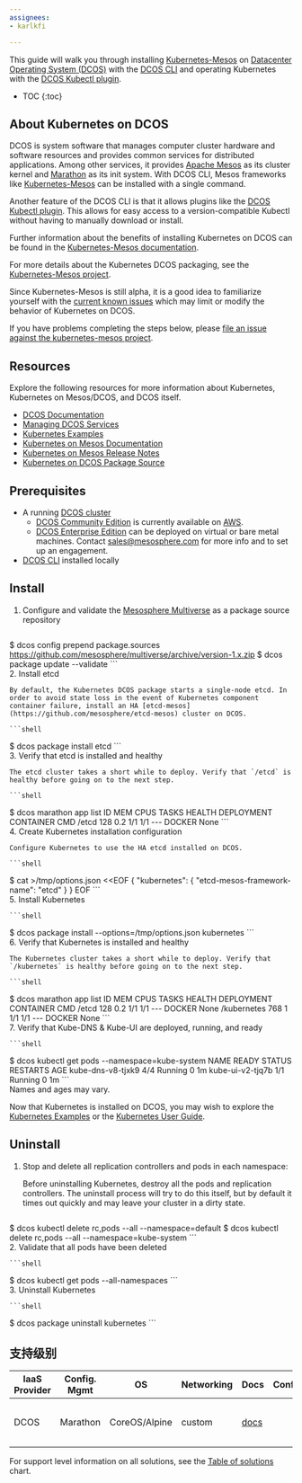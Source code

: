 ```yaml
---
assignees:
- karlkfi

---
```


This guide will walk you through installing [Kubernetes-Mesos](https://github.com/mesosphere/kubernetes-mesos) on [Datacenter Operating System (DCOS)](https://mesosphere.com/product/) with the [DCOS CLI](https://github.com/mesosphere/dcos-cli) and operating Kubernetes with the [DCOS Kubectl plugin](https://github.com/mesosphere/dcos-kubectl).

* TOC
{:toc}


## About Kubernetes on DCOS

DCOS is system software that manages computer cluster hardware and software resources and provides common services for distributed applications. Among other services, it provides [Apache Mesos](http://mesos.apache.org/) as its cluster kernel and [Marathon](https://mesosphere.github.io/marathon/) as its init system. With DCOS CLI, Mesos frameworks like [Kubernetes-Mesos](https://github.com/mesosphere/kubernetes-mesos) can be installed with a single command.

Another feature of the DCOS CLI is that it allows plugins like the [DCOS Kubectl plugin](https://github.com/mesosphere/dcos-kubectl). This allows for easy access to a version-compatible Kubectl without having to manually download or install.

Further information about the benefits of installing Kubernetes on DCOS can be found in the [Kubernetes-Mesos documentation](https://releases.k8s.io/{{page.githubbranch}}/contrib/mesos/README.md).

For more details about the Kubernetes DCOS packaging, see the [Kubernetes-Mesos project](https://github.com/mesosphere/kubernetes-mesos).

Since Kubernetes-Mesos is still alpha, it is a good idea to familiarize yourself with the [current known issues](https://releases.k8s.io/{{page.githubbranch}}/contrib/mesos/docs/issues.md) which may limit or modify the behavior of Kubernetes on DCOS.

If you have problems completing the steps below, please [file an issue against the kubernetes-mesos project](https://github.com/mesosphere/kubernetes-mesos/issues).


## Resources

Explore the following resources for more information about Kubernetes, Kubernetes on Mesos/DCOS, and DCOS itself.

- [DCOS Documentation](https://docs.mesosphere.com/)
- [Managing DCOS Services](https://docs.mesosphere.com/services/kubernetes/)
- [Kubernetes Examples](https://github.com/kubernetes/kubernetes/tree/{{page.githubbranch}}/examples/)
- [Kubernetes on Mesos Documentation](https://releases.k8s.io/{{page.githubbranch}}/contrib/mesos/README.md)
- [Kubernetes on Mesos Release Notes](https://github.com/mesosphere/kubernetes-mesos/releases)
- [Kubernetes on DCOS Package Source](https://github.com/mesosphere/kubernetes-mesos)


## Prerequisites

- A running [DCOS cluster](https://mesosphere.com/product/)
  - [DCOS Community Edition](https://docs.mesosphere.com/install/) is currently available on [AWS](https://mesosphere.com/amazon/).
  - [DCOS Enterprise Edition](https://mesosphere.com/product/) can be deployed on virtual or bare metal machines. Contact sales@mesosphere.com for more info and to set up an engagement.
- [DCOS CLI](https://docs.mesosphere.com/install/cli/) installed locally


## Install

1. Configure and validate the [Mesosphere Multiverse](https://github.com/mesosphere/multiverse) as a package source repository

    ```shell
$ dcos config prepend package.sources https://github.com/mesosphere/multiverse/archive/version-1.x.zip
    $ dcos package update --validate
    ```    
2. Install etcd

    By default, the Kubernetes DCOS package starts a single-node etcd. In order to avoid state loss in the event of Kubernetes component container failure, install an HA [etcd-mesos](https://github.com/mesosphere/etcd-mesos) cluster on DCOS.

    ```shell
$ dcos package install etcd
    ```    
3. Verify that etcd is installed and healthy

    The etcd cluster takes a short while to deploy. Verify that `/etcd` is healthy before going on to the next step.

    ```shell
$ dcos marathon app list
    ID           MEM  CPUS  TASKS  HEALTH  DEPLOYMENT  CONTAINER  CMD
    /etcd        128  0.2    1/1    1/1       ---        DOCKER   None
    ```    
4. Create Kubernetes installation configuration

    Configure Kubernetes to use the HA etcd installed on DCOS.

    ```shell
$ cat >/tmp/options.json <<EOF
    {
      "kubernetes": {
        "etcd-mesos-framework-name": "etcd"
      }
    }
    EOF
    ```    
5. Install Kubernetes

    ```shell
$ dcos package install --options=/tmp/options.json kubernetes
    ```    
6. Verify that Kubernetes is installed and healthy

    The Kubernetes cluster takes a short while to deploy. Verify that `/kubernetes` is healthy before going on to the next step.

    ```shell
$ dcos marathon app list
    ID           MEM  CPUS  TASKS  HEALTH  DEPLOYMENT  CONTAINER  CMD
    /etcd        128  0.2    1/1    1/1       ---        DOCKER   None
    /kubernetes  768   1     1/1    1/1       ---        DOCKER   None
    ```    
7. Verify that Kube-DNS & Kube-UI are deployed, running, and ready

    ```shell
$ dcos kubectl get pods --namespace=kube-system
    NAME                READY     STATUS    RESTARTS   AGE
    kube-dns-v8-tjxk9   4/4       Running   0          1m
    kube-ui-v2-tjq7b    1/1       Running   0          1m
    ```    
Names and ages may vary.


Now that Kubernetes is installed on DCOS, you may wish to explore the [Kubernetes Examples](https://github.com/kubernetes/kubernetes/tree/{{page.githubbranch}}/examples/README.md) or the [Kubernetes User Guide](/docs/user-guide/).


## Uninstall

1. Stop and delete all replication controllers and pods in each namespace:

    Before uninstalling Kubernetes, destroy all the pods and replication controllers. The uninstall process will try to do this itself, but by default it times out quickly and may leave your cluster in a dirty state.

    ```shell
$ dcos kubectl delete rc,pods --all --namespace=default
    $ dcos kubectl delete rc,pods --all --namespace=kube-system
    ```    
2. Validate that all pods have been deleted

    ```shell
$ dcos kubectl get pods --all-namespaces
    ```    
3. Uninstall Kubernetes

    ```shell
$ dcos package uninstall kubernetes
    ```
## 支持级别


IaaS Provider        | Config. Mgmt | OS     | Networking  | Docs                                              | Conforms | Support Level
-------------------- | ------------ | ------ | ----------  | ---------------------------------------------     | ---------| ----------------------------
DCOS                 | Marathon   | CoreOS/Alpine | custom | [docs](/docs/getting-started-guides/dcos)                                   |          | Community ([Kubernetes-Mesos Authors](https://github.com/mesosphere/kubernetes-mesos/blob/master/AUTHORS.md))

For support level information on all solutions, see the [Table of solutions](/docs/getting-started-guides/#table-of-solutions) chart.
